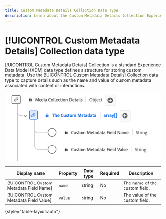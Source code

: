 ```yaml
---
title: Custom Metadata Details Collection Data Type
description: Learn about the Custom Metadata Details Collection Experience Data Model (XDM) data type.
---
```

# [!UICONTROL Custom Metadata Details] Collection data type

[!UICONTROL Custom Metadata Details] Collection is a standard Experience Data Model (XDM) data type defines a structure for storing custom metadata. Use the [!UICONTROL Custom Metadata Details] Collection data type to capture details such as the name and value of custom metadata associated with content or interactions.

![A diagram of the Custom Metadata Details Collection data type.](../images/data-types/the-custom-metadata-collection.png)

| Display name                               | Property         | Data type | Required | Description                             |
|--------------------------------------------|------------------|-----------|----------|-------------------------------|
| [!UICONTROL Custom Metadata Field Name]    | `name`           | string    |    No    | The name of the custom field.           |
| [!UICONTROL Custom Metadata Field Value]   | `value`          | string    |    No    | The value of the custom field.          |

{style="table-layout:auto"}
